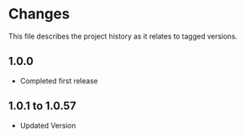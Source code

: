 # Changes
This file describes the project history as it relates to tagged versions.

## 1.0.0
- Completed first release

## 1.0.1 to 1.0.57
- Updated Version
